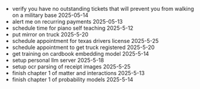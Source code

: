 - verify you have no outstanding tickets that will prevent you from walking on a military base 2025-05-14
- alert me on recurring payments 2025-05-13
- schedule time for piano self teaching 2025-5-12 
- put mirror on truck 2025-5-20
- schedule appointment for texas drivers license 2025-5-25
- schedule appointment to get truck registered 2025-5-20
- get training on cardbook embedding model 2025-5-14
- setup personal llm server 2025-5-18
- setup ocr parsing of receipt images 2025-5-25
- finish chapter 1 of matter and interactions 2025-5-13
- finish chapter 1 of probability models 2025-5-14
